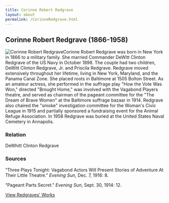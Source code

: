 ```yaml
---
title: Corinne Robert Redgrave
layout: about
permalink: /CorinneRedgrave.html
---
```


## Corinne Robert Redgrave (1866-1958)
<div style="float: left"><img src="https://elizajames.github.io/WLCB_draft/assets/img/CorinneRedgrave.jpg" alt="Corinne Robert Redgrave"></div>

Corinne Robert Redgrave was born in New York in 1866 to a military family. She married Commander DeWitt Clinton Redgrave of the US Navy in October 1898. The couple had two children, DeWitt Clinton Redgrave, Jr. and Priscila Redgrave. Redgrave moved extensively throughout her lifetime, living in New York, Maryland, and the Panama Canal Zone. She placed roots in Baltimore at 1505 Bolton Street. As an amateur actress, she performed in the suffrage play "How the Vote Was Won," directed "Brought Home," was involved with the Vagabond Players theatre, and served as chairman of the pageant committee for the "The Dream of Brave Women" at the Baltimore suffrage bazaar in 1914. Redgrave also chaired the "smoke" investigation committee for the Woman's Civic League in 1915 and partially sponsored a fundraising event for the Animal Refuge Association. In 1958 Redgrave was buried at the United States Naval Cemetery in Annapolis.

### Relation 

DeWhitt Clinton Redgrave

### Sources

“Three Plays Tonight: Vagabond Actors Will Present Stories of Adventure At Their Little Theatre.” *Evening Sun*, Dec. 7, 1916: 8.

“Pageant Parts Secret." *Evening Sun*, Sept. 30, 1914: 12.

[View Redgraves' Works](https://elizajames.github.io/WLCB_draft/browse.html#redgrave)
